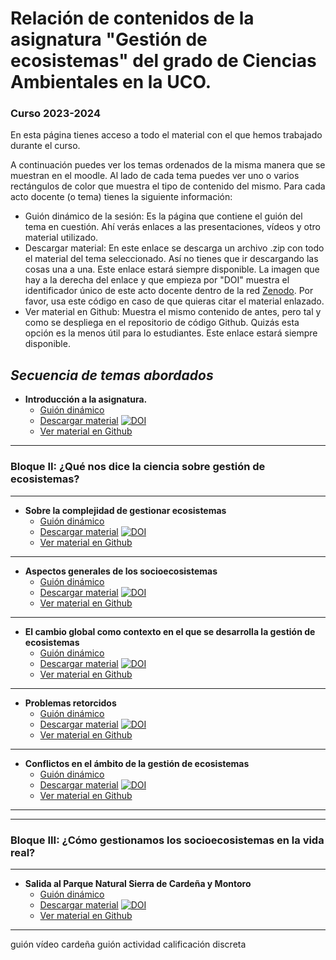 #  Relación de contenidos de la asignatura "Gestión de ecosistemas" del grado de Ciencias Ambientales en la UCO.

### Curso 2023-2024

En esta página tienes acceso a todo el material con el que hemos trabajado durante el curso. 

A continuación puedes ver los temas ordenados de la misma manera que se muestran en el moodle. Al lado de cada tema puedes ver uno o varios rectángulos de color que muestra el tipo de contenido del mismo. Para cada acto docente (o tema) tienes la siguiente información:
+ Guión dinámico de la sesión: Es la página que contiene el guión del tema en cuestión. Ahí verás enlaces a las presentaciones, vídeos y otro material utilizado.  
+ Descargar material: En este enlace se descarga un archivo .zip con todo el material del tema seleccionado. Así no tienes que ir descargando las cosas una a una. Este enlace estará siempre disponible. La imagen que hay a la derecha del enlace y que empieza por "DOI" muestra el identificador único de este acto docente dentro de la red [Zenodo](https://zenodo.org/). Por favor, usa este código en caso de que quieras citar el material enlazado.
+ Ver material en Github: Muestra el mismo contenido de antes, pero tal y como se despliega en el repositorio de código Github. Quizás esta opción es la menos útil para lo estudiantes. Este enlace estará siempre disponible.




## *Secuencia de temas abordados* 

+ **Introducción a la asignatura.** 
  + [Guión dinámico](https://rawcdn.githack.com/aprendiendo-cosas/Te_introduccion_gesteco_ccaa/2023_2024/guion_introduccion_gesteco.html)
  + [Descargar material](https://zenodo.org/record/8415029/files/aprendiendo-cosas/Te_introduccion_gesteco_ccaa-2023_2024.zip?download=1) [![DOI](https://zenodo.org/badge/DOI/10.5281/zenodo.8415029.svg)](https://doi.org/10.5281/zenodo.8415029)
  + [Ver material en Github](https://github.com/aprendiendo-cosas/Te_introduccion_gesteco_ccaa/tree/2023_2024) 
***

### Bloque II: ¿Qué nos dice la ciencia sobre gestión de ecosistemas?
***
+ **Sobre la complejidad de gestionar ecosistemas** 
  + [Guión dinámico](https://rawcdn.githack.com/aprendiendo-cosas/Te_sistemas_complejos_gesteco/2023_2024/guion_sistemas_complejos_gesteco.html)
  + [Descargar material](https://zenodo.org/record/8415223/files/aprendiendo-cosas/Te_sistemas_complejos_gesteco-2023_2024.zip?download=1) [![DOI](https://zenodo.org/badge/DOI/10.5281/zenodo.8415223.svg)](https://doi.org/10.5281/zenodo.8415223)
  + [Ver material en Github](https://github.com/aprendiendo-cosas/Te_sistemas_complejos_gesteco/tree/2023_2024) 
***


+ **Aspectos generales de los socioecosistemas** 
  + [Guión dinámico](https://rawcdn.githack.com/aprendiendo-cosas/Te_socioecosistemas_gesteco_ccaa/2023_2024/guion_socioecosistemas_gesteco.html)
  + [Descargar material](https://zenodo.org/record/8415284/files/aprendiendo-cosas/Te_socioecosistemas_gesteco_ccaa-2023_2024.zip?download=1) [![DOI](https://zenodo.org/badge/DOI/10.5281/zenodo.8415284.svg)](https://doi.org/10.5281/zenodo.8415284)
  + [Ver material en Github](https://github.com/aprendiendo-cosas/Te_socioecosistemas_gesteco_ccaa/tree/2023_2024)


***
+ **El cambio global como contexto en el que se desarrolla la gestión de ecosistemas**
  + [Guión dinámico](https://rawcdn.githack.com/aprendiendo-cosas/Te_cambio_global_gesteco_ccaa/2023_2024/guion_cambio_global.html)
  + [Descargar material](https://zenodo.org/record/8414899/files/aprendiendo-cosas/Te_cambio_global_gesteco_ccaa-2023_2024.zip?download=1) [![DOI](https://zenodo.org/badge/DOI/10.5281/zenodo.8414899.svg)](https://doi.org/10.5281/zenodo.8414899)
  + [Ver material en Github](https://github.com/aprendiendo-cosas/Te_cambio_global_gesteco_ccaa/tree/2023_2024) 
***
+ **Problemas retorcidos**
  + [Guión dinámico](https://rawcdn.githack.com/aprendiendo-cosas/Te_conflictos_socioecologicos_gesteco_ccaa/2023_2024/guion_conflictos.html)
  + [Descargar material](https://zenodo.org/records/10108280/files/aprendiendo-cosas/Te_problemas_retorcidos_gesteco_ccaa-2023_2024.zip?download=1) [![DOI](https://zenodo.org/badge/DOI/10.5281/zenodo.10108280.svg)](https://doi.org/10.5281/zenodo.10108280)
  + [Ver material en Github](https://github.com/aprendiendo-cosas/Te_problemas_retorcidos_gesteco_ccaa/tree/2023_2024) 
***
+ **Conflictos en el ámbito de la gestión de ecosistemas**
  + [Guión dinámico](https://rawcdn.githack.com/aprendiendo-cosas/Te_conflictos_socioecologicos_gesteco_ccaa/2023_2024/guion_conflictos.html)
  + [Descargar material](https://zenodo.org/records/10108257/files/aprendiendo-cosas/Te_conflictos_socioecologicos_gesteco_ccaa-2023_2024.zip?download=1) [![DOI](https://zenodo.org/badge/DOI/10.5281/zenodo.10108257.svg)](https://doi.org/10.5281/zenodo.10108257)
  + [Ver material en Github](https://github.com/aprendiendo-cosas/Te_conflictos_socioecologicos_gesteco_ccaa/tree/2023_2024) 
***




***

### Bloque III: ¿Cómo gestionamos los socioecosistemas en la vida real?
***

+ **Salida al Parque Natural Sierra de Cardeña y Montoro**
  + [Guión dinámico](https://rawcdn.githack.com/aprendiendo-cosas/C_cardenia_gesteco/2023_2024/guion_salida_gesteco.html)
  + [Descargar material](https://zenodo.org/records/10117271/files/aprendiendo-cosas/C_cardenia_gesteco-2023_2024.zip?download=1) [![DOI](https://zenodo.org/badge/DOI/10.5281/zenodo.10117271.svg)](https://doi.org/10.5281/zenodo.10117271)
  + [Ver material en Github](https://github.com/aprendiendo-cosas/C_cardenia_gesteco/tree/2023_2024) 
***





guión vídeo cardeña
guión actividad calificación discreta







